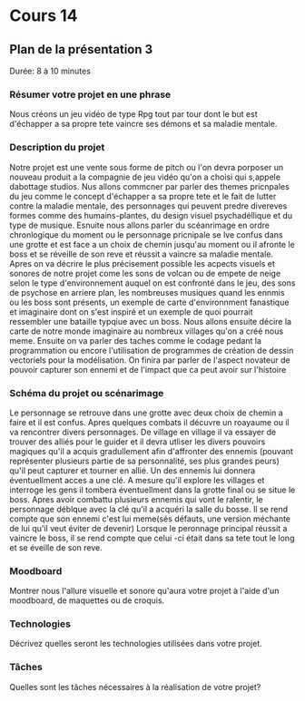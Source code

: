 # Cours 14
## Plan de la présentation 3
Durée: 8 à 10 minutes

### Résumer votre projet en une phrase
Nous créons un jeu vidéo de type Rpg tout par tour dont le but est d'échapper a sa propre tete vaincre ses démons et sa maladie mentale.  

### Description du projet 
Notre projet est une vente sous forme de pitch ou l'on devra porposer un nouveau produit a la compagnie de jeu vidéo qu'on a choisi qui s,appele dabottage studios. Nus allons commcner par parler des themes pricnpales du jeu comme le concept d'échapper a sa propre tete et le fait de lutter contre la maladie mentale, des personnages qui peuvent predre divereves formes comme des humains-plantes, du design visuel psychadéllique et du type de musique. Esnuite nous allons parler du scéanrimage en ordre chronlogique du moment ou le personnage pricnipale se lve confus dans une grotte et est face a un choix de chemin jusqu'au moment ou il afronte le boss et se réveille de son reve et réussit a vaincre sa maladie mentale. Apres on va décrire le plus précisement possible les acpects visuels et sonores de notre projet come les sons de volcan ou de empete de neige selon le type d'environnement auquel on est confronté dans le jeu, des sons de psychose en arriere plan, les nombreuses musiques quand les ennmis ou les boss sont présents, un exemple de carte d'environnment fanastique et imaginaire dont on s'est inspiré et un exemple de quoi pourrait ressembler une bataille typqiue avec un boss. Nous allons ensuite décire la carte de notre monde imaginaire au nombreux villages qu'on a créé nous meme. Ensuite on va parler des taches comme le codage pedant la programmation ou encore l'utilisation de programmes de création de dessin vectoriels pour la modélisation. On finira par parler de l'aspect novateur de pouvoir capturer son ennemi et de l'impact que ca peut avoir sur l'histoire
### Schéma du projet ou scénarimage
Le personnage se retrouve dans une grotte avec deux choix de chemin a faire et il est confus. Apres quelques combats il décuvre un roayaume ou il va rencontrer divers personnages. De village en village il va essayer de trouver des alliés pour le guider et il devra utliser les divers pouvoirs magiques qu'il a acquis gradullement afin d'affronter des ennemis (pouvant représenter plusieurs partie de sa personnalité, ses plus grandes peurs) qu'il peut capturer et tourner en allié. Un des ennemis lui donnera éventuellment acces a une clé. A mesure qu'il explore les villages et interroge les gens il tombera éventuellment dans la grotte final ou se situe le boss. Apres avoir combattu plusieurs ennemis qui vont le ralentir, le personnage déblque avec la clé qu'il a acquéri la salle du bosse. Il se rend compte que son ennemi c'est lui meme(sés défauts, une version méchante de lui qu'il veut éviter de devenir) Lorsque le peronnage principal réussit a vaincre le boss, il se rend compte que celui -ci était dans sa tete tout le long et se éveille de son reve.
### Moodboard
Montrer nous l'allure visuelle et sonore qu'aura votre projet à l'aide d'un moodboard, de maquettes ou de croquis. 

### Technologies
Décrivez quelles seront les technologies utilisées dans votre projet. 

### Tâches
Quelles sont les tâches nécessaires à la réalisation de votre projet? 
